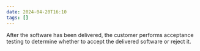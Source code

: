 ```yaml
---
date: 2024-04-20T16:10
tags: []
---
```

After the software has been delivered, the customer performs acceptance testing to determine whether to accept the delivered software or reject it.
